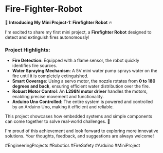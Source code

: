 # Fire-Fighter-Robot
🚒 **Introducing My Mini Project-1: Firefighter Robot** 🔥  

I'm excited to share my first mini project, a **Firefighter Robot** designed to detect and extinguish fires autonomously!  

### **Project Highlights**:  
- **Fire Detection**: Equipped with a flame sensor, the robot quickly identifies fire sources.  
- **Water Spraying Mechanism**: A 5V mini water pump sprays water on the fire until it is completely extinguished.  
- **Smart Coverage**: Using a servo motor, the nozzle rotates from **0 to 180 degrees and back**, ensuring efficient water distribution over the fire.  
- **Robust Motor Control**: An **L298N motor driver** handles the motors, enabling precise movement and functionality.  
- **Arduino Uno Controlled**: The entire system is powered and controlled by an Arduino Uno, making it efficient and reliable.  

This project showcases how embedded systems and simple components can come together to solve real-world challenges. 🚀  

I'm proud of this achievement and look forward to exploring more innovative solutions. Your thoughts, feedback, and suggestions are always welcome!  

#EngineeringProjects #Robotics #FireSafety #Arduino #MiniProject
